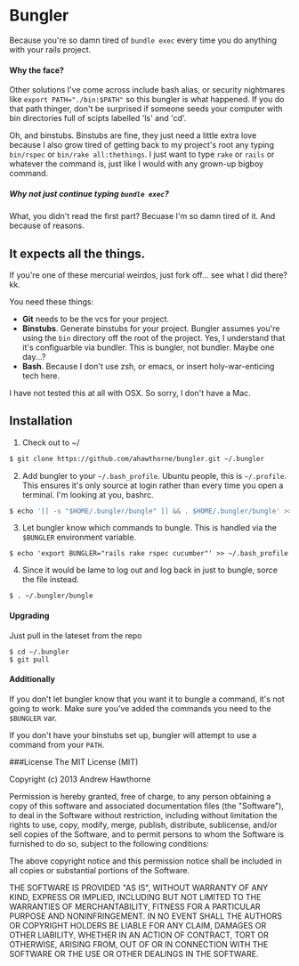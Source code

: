 Bungler
=========

Because you're so damn tired of `bundle exec` every time you do anything with your rails project.

#### Why the face?
Other solutions I've come across include bash alias, or security nightmares like `export PATH="./bin:$PATH"` so this bungler is what happened. If you do that path thinger, don't be surprised if someone seeds your computer with bin directories full of scipts labelled 'ls' and 'cd'.

Oh, and binstubs. Binstubs are fine, they just need a little extra love because I also grow tired of getting back to my project's root any typing `bin/rspec` or `bin/rake all:thethings`. I just want to type `rake` or `rails` or whatever the command is, just like I would with any grown-up bigboy command.

##### Why not just continue typing `bundle exec`?
What, you didn't read the first part? Becuase I'm so damn tired of it. And because of reasons.

It expects all the things.
-------------------------
If you're one of these mercurial weirdos, just fork off... see what I did there? kk.

You need these things:
* **Git** needs to be the vcs for your project.
* **Binstubs**. Generate binstubs for your project. Bungler assumes you're using the `bin` directory off the root of the project. Yes, I understand that it's configuarble via bundler. This is bungler, not bundler. Maybe one day...?
* **Bash**. Because I don't use zsh, or emacs, or insert holy-war-enticing tech here.

I have not tested this at all with OSX. So sorry, I don't have a Mac.

Installation
--------------

1. Check out to ~/
```sh
$ git clone https://github.com/ahawthorne/bungler.git ~/.bungler
```
2. Add bungler to your `~/.bash_profile`. Ubuntu people, this is `~/.profile`. This ensures it's only source at login rather than every time you open a terminal. I'm looking at you, bashrc.
```sh
$ echo '[[ -s "$HOME/.bungler/bungle" ]] && . $HOME/.bungler/bungle' >> ~/.bash_profile
```
3. Let bungler know which commands to bungle. This is handled via the `$BUNGLER` environment variable.
```
$ echo 'export BUNGLER="rails rake rspec cucumber"' >> ~/.bash_profile
```
4. Since it would be lame to log out and log back in just to bungle, sorce the file instead.
```
$ . ~/.bungler/bungle
```

#### Upgrading
Just pull in the lateset from the repo
```
$ cd ~/.bungler
$ git pull
```

#### Additionally
If you don't let bungler know that you want it to bungle a command, it's not going to work. Make sure you've added the commands you need to the `$BUNGLER` var.

If you don't have your binstubs set up, bungler will attempt to use a command from your `PATH`.


###License
The MIT License (MIT)

Copyright (c) 2013 Andrew Hawthorne

Permission is hereby granted, free of charge, to any person obtaining a copy
of this software and associated documentation files (the "Software"), to deal
in the Software without restriction, including without limitation the rights
to use, copy, modify, merge, publish, distribute, sublicense, and/or sell
copies of the Software, and to permit persons to whom the Software is
furnished to do so, subject to the following conditions:

The above copyright notice and this permission notice shall be included in
all copies or substantial portions of the Software.

THE SOFTWARE IS PROVIDED "AS IS", WITHOUT WARRANTY OF ANY KIND, EXPRESS OR
IMPLIED, INCLUDING BUT NOT LIMITED TO THE WARRANTIES OF MERCHANTABILITY,
FITNESS FOR A PARTICULAR PURPOSE AND NONINFRINGEMENT. IN NO EVENT SHALL THE
AUTHORS OR COPYRIGHT HOLDERS BE LIABLE FOR ANY CLAIM, DAMAGES OR OTHER
LIABILITY, WHETHER IN AN ACTION OF CONTRACT, TORT OR OTHERWISE, ARISING FROM,
OUT OF OR IN CONNECTION WITH THE SOFTWARE OR THE USE OR OTHER DEALINGS IN
THE SOFTWARE.
